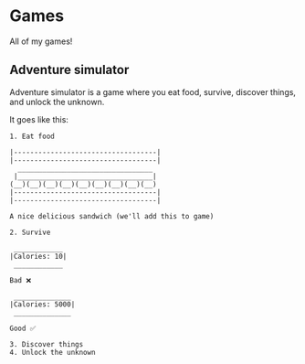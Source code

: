 # Games

All of my games!

## Adventure simulator

Adventure simulator is a game where you eat food, survive, discover things, and unlock the unknown.

It goes like this:

```
1. Eat food

|-----------------------------------|
|-----------------------------------|
  _________________________________ 
 |_________________________________|
(__)(__)(__)(__)(__)(__)(__)(__)(__)
|-----------------------------------|
|-----------------------------------|

A nice delicious sandwich (we'll add this to game)

2. Survive

 ____________
|Calories: 10|
 ____________

Bad ❌

 ______________
|Calories: 5000|
 ______________
 
Good ✅

3. Discover things
4. Unlock the unknown
```

